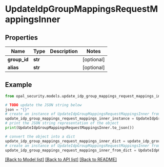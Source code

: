 # UpdateIdpGroupMappingsRequestMappingsInner


## Properties

Name | Type | Description | Notes
------------ | ------------- | ------------- | -------------
**group_id** | **str** |  | [optional] 
**alias** | **str** |  | [optional] 

## Example

```python
from opal_security.models.update_idp_group_mappings_request_mappings_inner import UpdateIdpGroupMappingsRequestMappingsInner

# TODO update the JSON string below
json = "{}"
# create an instance of UpdateIdpGroupMappingsRequestMappingsInner from a JSON string
update_idp_group_mappings_request_mappings_inner_instance = UpdateIdpGroupMappingsRequestMappingsInner.from_json(json)
# print the JSON string representation of the object
print(UpdateIdpGroupMappingsRequestMappingsInner.to_json())

# convert the object into a dict
update_idp_group_mappings_request_mappings_inner_dict = update_idp_group_mappings_request_mappings_inner_instance.to_dict()
# create an instance of UpdateIdpGroupMappingsRequestMappingsInner from a dict
update_idp_group_mappings_request_mappings_inner_from_dict = UpdateIdpGroupMappingsRequestMappingsInner.from_dict(update_idp_group_mappings_request_mappings_inner_dict)
```
[[Back to Model list]](../README.md#documentation-for-models) [[Back to API list]](../README.md#documentation-for-api-endpoints) [[Back to README]](../README.md)


